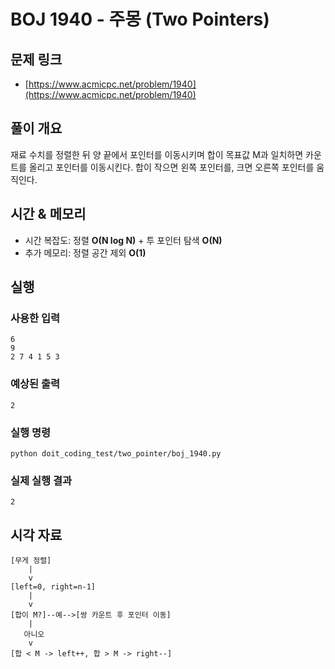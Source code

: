 # BOJ 1940 - 주몽 (Two Pointers)

## 문제 링크
- [https://www.acmicpc.net/problem/1940](https://www.acmicpc.net/problem/1940)

## 풀이 개요
재료 수치를 정렬한 뒤 양 끝에서 포인터를 이동시키며 합이 목표값 M과 일치하면 카운트를 올리고 포인터를 이동시킨다. 합이 작으면 왼쪽 포인터를, 크면 오른쪽 포인터를 움직인다.

## 시간 & 메모리
- 시간 복잡도: 정렬 **O(N log N)** + 투 포인터 탐색 **O(N)**
- 추가 메모리: 정렬 공간 제외 **O(1)**

## 실행
### 사용한 입력
```
6
9
2 7 4 1 5 3
```

### 예상된 출력
```
2
```

### 실행 명령
```
python doit_coding_test/two_pointer/boj_1940.py
```

### 실제 실행 결과
```
2
```

## 시각 자료
```text
[무게 정렬]
    |
    v
[left=0, right=n-1]
    |
    v
[합이 M?]--예-->[쌍 카운트 후 포인터 이동]
    |
   아니오
    v
[합 < M -> left++, 합 > M -> right--]
```
